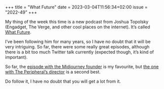 +++
title       = "What Future"
date        = 2023-03-04T11:56:34+02:00
issue       = "2022-49"
+++

My thing of the week this time is a new podcast from Joshua Topolsky (Engadget, The Verge, and other cool places on the internet). It’s called [What Future](https://www.iheart.com/podcast/1119-what-future-103516818/).  
  
I’ve been following him for many years, so I have no doubt that it will be very intriguing. So far, there were some really great episodes, although there is a bit too much Twitter talk currently (expected though, it’s kind of important).

So far, the [episode with the Midjourney founder](https://www.iheart.com/podcast/1119-what-future-103516818/episode/how-computers-dream-with-david-holz-104410959/) is my favourite, but [the one with The Peripheral’s director](https://www.iheart.com/podcast/1119-what-future-103516818/episode/vincenzo-natalis-peripheral-visions-104745619/) is a second best.

Do follow it, I have no doubt that you will get a lot from it.
